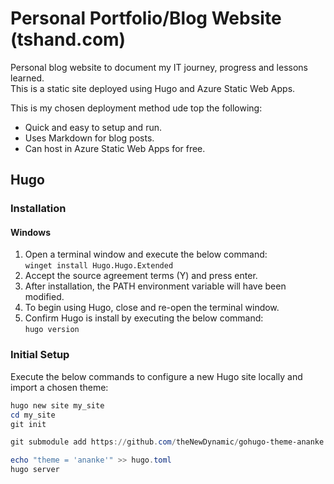 # Personal Portfolio/Blog Website (tshand.com)

Personal blog website to document my IT journey, progress and lessons learned.  
This is a static site deployed using Hugo and Azure Static Web Apps.  

This is my chosen deployment method ude top the following:

- Quick and easy to setup and run.
- Uses Markdown for blog posts.
- Can host in Azure Static Web Apps for free.

## Hugo

### Installation

#### Windows

1. Open a terminal window and execute the below command:  
`winget install Hugo.Hugo.Extended`  
2. Accept the source agreement terms (Y) and press enter.  
3. After installation, the PATH environment variable will have been modified.  
4. To begin using Hugo, close and re-open the terminal window.  
5. Confirm Hugo is install by executing the below command:  
`hugo version`

### Initial Setup

Execute the below commands to configure a new Hugo site locally and import a chosen theme:  

```powershell
hugo new site my_site
cd my_site
git init

git submodule add https://github.com/theNewDynamic/gohugo-theme-ananke.git themes/ananke

echo "theme = 'ananke'" >> hugo.toml
hugo server
```
